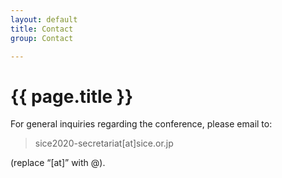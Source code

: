 ```yaml
---
layout: default
title: Contact
group: Contact

---
```


# {{ page.title }}

For general inquiries regarding the conference, please email to:

> sice2020-secretariat[at]sice.or.jp   

(replace “[at]” with @).